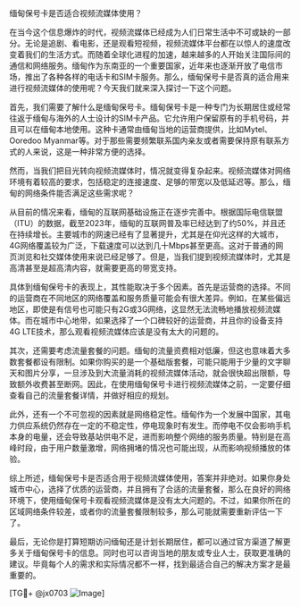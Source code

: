 缅甸保号卡是否适合视频流媒体使用？

在当今这个信息爆炸的时代，视频流媒体已经成为人们日常生活中不可或缺的一部分。无论是追剧、看电影，还是观看短视频，视频流媒体平台都在以惊人的速度改变着我们的生活方式。而随着全球化进程的加速，越来越多的人开始关注国际间的通信和网络服务。缅甸作为东南亚的一个重要国家，近年来也逐渐开放了电信市场，推出了各种各样的电话卡和SIM卡服务。那么，缅甸保号卡是否真的适合用来进行视频流媒体的使用呢？今天我们就来深入探讨一下这个问题。

首先，我们需要了解什么是缅甸保号卡。缅甸保号卡是一种专门为长期居住或经常往返于缅甸与海外的人士设计的SIM卡产品。它允许用户保留原有的手机号码，并且可以在缅甸本地使用。这种卡通常由缅甸当地的运营商提供，比如Mytel、Ooredoo Myanmar等。对于那些需要频繁联系国内亲友或者需要保持原有联系方式的人来说，这是一种非常方便的选择。

然而，当我们把目光转向视频流媒体时，情况就变得复杂起来。视频流媒体对网络环境有着较高的要求，包括稳定的连接速度、足够的带宽以及低延迟等。那么，缅甸的网络条件能否满足这些需求呢？

从目前的情况来看，缅甸的互联网基础设施正在逐步完善中。根据国际电信联盟（ITU）的数据，截至2023年，缅甸的互联网普及率已经达到了约50%，并且还在持续增长。主要城市的网速已经有了显著提升，尤其是在仰光这样的大城市，4G网络覆盖较为广泛，下载速度可以达到几十Mbps甚至更高。这对于普通的网页浏览和社交媒体使用来说已经足够了。但是，当我们提到视频流媒体时，尤其是高清甚至是超高清内容，就需要更高的带宽支持。

具体到缅甸保号卡的表现上，其性能取决于多个因素。首先是运营商的选择。不同的运营商在不同地区的网络覆盖和服务质量可能会有很大差异。例如，在某些偏远地区，即使是有信号也可能只有2G或3G网络，这显然无法流畅地播放视频流媒体。而在城市中心地带，如果选择了一个口碑较好的运营商，并且你的设备支持4G LTE技术，那么观看视频流媒体应该是没有太大的问题的。

其次，还需要考虑流量套餐的问题。缅甸的流量资费相对低廉，但这也意味着大多数套餐都设有限制。如果你购买的是一个基础版套餐，可能只能用于少量的文字聊天和图片分享，一旦涉及到大流量消耗的视频流媒体活动，就会很快超出限额，导致额外收费甚至断网。因此，在使用缅甸保号卡进行视频流媒体之前，一定要仔细查看自己的流量套餐详情，并做好相应的规划。

此外，还有一个不可忽视的因素就是网络稳定性。缅甸作为一个发展中国家，其电力供应系统仍然存在一定的不稳定性，停电现象时有发生。而停电不仅会影响手机本身的电量，还会导致基站供电不足，进而影响整个网络的服务质量。特别是在高峰时段，由于用户数量激增，网络拥堵的情况也可能出现，从而影响视频播放的体验。

综上所述，缅甸保号卡是否适合用于视频流媒体使用，答案并非绝对。如果你身处城市中心，选择了优质的运营商，并且拥有了合适的流量套餐，那么在良好的网络环境下，使用缅甸保号卡观看视频流媒体是没有太大问题的。不过，如果你所在的区域网络条件较差，或者你的流量套餐限制较多，那么可能就需要重新评估一下了。

最后，无论你是打算短期访问缅甸还是计划长期居住，都可以通过官方渠道了解更多关于缅甸保号卡的信息。同时也可以咨询当地的朋友或专业人士，获取更准确的建议。毕竟每个人的需求和实际情况都不一样，找到最适合自己的解决方案才是最重要的。

[TG💪+ @jx0703 ![Image](https://github.com/user-attachments/assets/dbca1d08-cadb-493c-b0ec-ad6f7a83f270)]